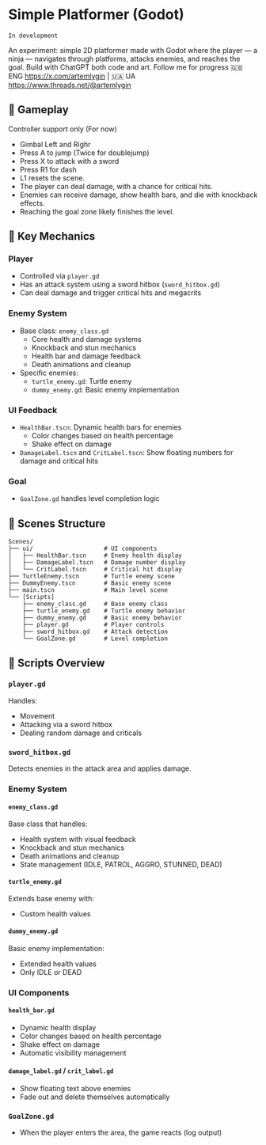 # Simple Platformer (Godot)

`In development`

An experiment: simple 2D platformer made with Godot where the player — a ninja — navigates through platforms, attacks enemies, and reaches the goal. Build with ChatGPT both code and art.
Follow me for progress 🇬🇧 ENG https://x.com/artemlygin | 🇺🇦 UA https://www.threads.net/@artemlygin

## 🚀 Gameplay

Controller support only (For now)
- Gimbal Left and Righr
- Press A to jump (Twice for doublejump)
- Press X to attack with a sword
- Press R1 for dash
- L1 resets the scene.
- The player can deal damage, with a chance for critical hits.
- Enemies can receive damage, show health bars, and die with knockback effects.
- Reaching the goal zone likely finishes the level.

## 🧠 Key Mechanics

### Player
- Controlled via `player.gd`
- Has an attack system using a sword hitbox (`sword_hitbox.gd`)
- Can deal damage and trigger critical hits and megacrits

### Enemy System
- Base class: `enemy_class.gd`
  - Core health and damage systems
  - Knockback and stun mechanics
  - Health bar and damage feedback
  - Death animations and cleanup
- Specific enemies:
  - `turtle_enemy.gd`: Turtle enemy
  - `dummy_enemy.gd`: Basic enemy implementation

### UI Feedback
- `HealthBar.tscn`: Dynamic health bars for enemies
  - Color changes based on health percentage
  - Shake effect on damage
- `DamageLabel.tscn` and `CritLabel.tscn`: Show floating numbers for damage and critical hits

### Goal
- `GoalZone.gd` handles level completion logic

## 🧱 Scenes Structure
```
Scenes/
├── ui/                    # UI components
│   ├── HealthBar.tscn     # Enemy health display
│   ├── DamageLabel.tscn   # Damage number display
│   └── CritLabel.tscn     # Critical hit display
├── TurtleEnemy.tscn       # Turtle enemy scene
├── DummyEnemy.tscn        # Basic enemy scene
├── main.tscn              # Main level scene
└── [Scripts]
    ├── enemy_class.gd     # Base enemy class
    ├── turtle_enemy.gd    # Turtle enemy behavior
    ├── dummy_enemy.gd     # Basic enemy behavior
    ├── player.gd          # Player controls
    ├── sword_hitbox.gd    # Attack detection
    └── GoalZone.gd        # Level completion
```

## 📜 Scripts Overview

### `player.gd`
Handles:
- Movement
- Attacking via a sword hitbox
- Dealing random damage and criticals

### `sword_hitbox.gd`
Detects enemies in the attack area and applies damage.

### Enemy System
#### `enemy_class.gd`
Base class that handles:
- Health system with visual feedback
- Knockback and stun mechanics
- Death animations and cleanup
- State management (IDLE, PATROL, AGGRO, STUNNED, DEAD)

#### `turtle_enemy.gd`
Extends base enemy with:
- Custom health values

#### `dummy_enemy.gd`
Basic enemy implementation:
- Extended health values
- Only IDLE or DEAD

### UI Components
#### `health_bar.gd`
- Dynamic health display
- Color changes based on health percentage
- Shake effect on damage
- Automatic visibility management

#### `damage_label.gd` / `crit_label.gd`
- Show floating text above enemies
- Fade out and delete themselves automatically

### `GoalZone.gd`
- When the player enters the area, the game reacts (log output)
